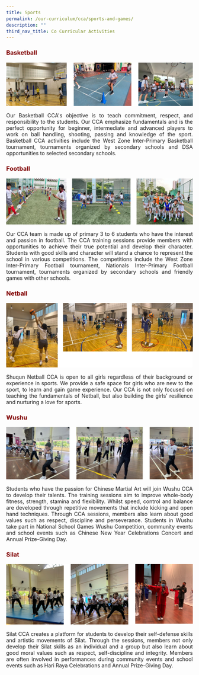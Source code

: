 ```yaml
---
title: Sports
permalink: /our-curriculum/cca/sports-and-games/
description: ""
third_nav_title: Co Curricular Activities
---
```


<h3 style="text-align: justify;"><strong><span style="color: #800000;">Basketball</span></strong></h3>

![](/images/Basketball.jpg)
<p style="text-align: justify;">Our Basketball CCA's objective is to teach commitment, respect, and responsibility to the students. Our CCA emphasize fundamentals and is the perfect opportunity for beginner, intermediate and advanced players to work on ball handling, shooting, passing and knowledge of the sport. Basketball CCA activities include the West Zone Inter-Primary Basketball tournament, tournaments organized by secondary schools and DSA opportunities to selected secondary schools.</p>

<h3 style="text-align: justify;"><strong><span style="color: #800000;">Football</span></strong></h3>

![](/images/Football.jpg)
<p style="text-align: justify;">Our CCA team is made up of primary 3 to 6 students who have the interest and passion in football. The CCA training sessions provide members with opportunities to achieve their true potential and develop their character. Students with good skills and character will stand a chance to represent the school in various competitions. The competitions include the West Zone Inter-Primary Football tournament, Nationals Inter-Primary Football tournament, tournaments organized by secondary schools and friendly games with other schools.</p>

<h3 style="text-align: justify;"><strong><span style="color: #800000;">Netball</span></strong></h3>

![](/images/Netball.jpg)
<p style="text-align: justify;">Shuqun Netball CCA is open to all girls regardless of their background or experience in sports. We provide a safe space for girls who are new to the sport, to learn and gain game experience. Our CCA is not only focused on teaching the fundamentals of Netball, but also building the girls&rsquo; resilience and nurturing a love for sports.</p>

<h3 style="text-align: justify;"><strong><span style="color: #800000;">Wushu</span></strong></h3>

![](/images/Wushu.jpg)
<p style="text-align: justify;">Students who have the passion for Chinese Martial Art will join Wushu CCA to develop their talents. The training sessions aim to improve whole-body fitness, strength, stamina and flexibility. Whilst speed, control and balance are developed through repetitive movements that include kicking and open hand techniques. Through CCA sessions, members also learn about good values such as respect, discipline and perseverance. Students in Wushu take part in National School Games Wushu Competition, community events and school events such as Chinese New Year Celebrations Concert and Annual Prize-Giving Day.</p>

<h3 style="text-align: justify;"><strong><span style="color: #800000;">Silat</span></strong></h3>

![](/images/Silat.jpg)
<p style="text-align: justify;">Silat CCA creates a platform for students to develop their self-defense skills and artistic movements of Silat. Through the sessions, members not only develop their Silat skills as an individual and a group but also learn about good moral values such as respect, self-discipline and integrity. Members are often involved in performances during community events and school events such as Hari Raya Celebrations and Annual Prize-Giving Day.</p>